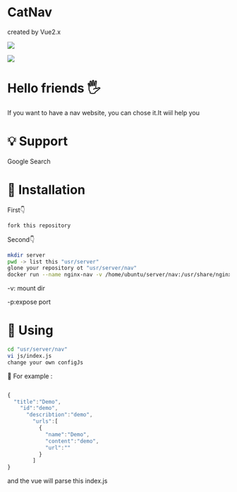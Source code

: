 # CatNav

created by Vue2.x

![](https://i.bmp.ovh/imgs/2022/05/17/4ef9cf8ef110694b.jpg)

![](https://i.bmp.ovh/imgs/2022/05/17/22e2de3bbced9a85.png)



# Hello friends 🖐️

If you want to have a nav website, you can chose it.It wiil help you

# 💡 Support

Google Search

# 📌 Installation

First👇

```sh
fork this repository
```

Second👇

```sh
mkdir server
pwd -> list this "usr/server"
glone your repository ot "usr/server/nav"
docker run --name nginx-nav -v /home/ubuntu/server/nav:/usr/share/nginx/html:ro -d -p 80:80 nginx
```

-v: mount dir

-p:expose port

# 🚩 Using

```sh
cd "usr/server/nav"
vi js/index.js
change your own configJs
```

📍 For example :

```js

{
  "title":"Demo",
    "id":"demo",
      "describtion":"demo",
        "urls":[
          {
            "name":"Demo",
            "content":"demo",
            "url":""
          }
        ]
}
```

and the vue will parse this index.js





